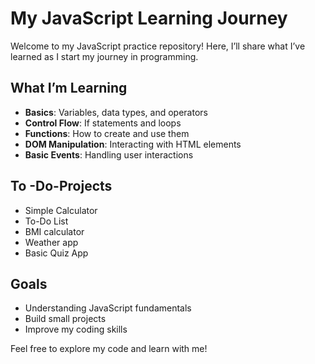 # My JavaScript Learning Journey

Welcome to my JavaScript practice repository! Here, I’ll share what I’ve learned as I start my journey in programming.

## What I’m Learning
- **Basics**: Variables, data types, and operators
- **Control Flow**: If statements and loops
- **Functions**: How to create and use them
- **DOM Manipulation**: Interacting with HTML elements
- **Basic Events**: Handling user interactions

## To -Do-Projects
- Simple Calculator
- To-Do List
- BMI calculator
- Weather app
- Basic Quiz App

## Goals
- Understanding JavaScript fundamentals
- Build small projects
- Improve my coding  skills

Feel free to explore my code and learn with me!


